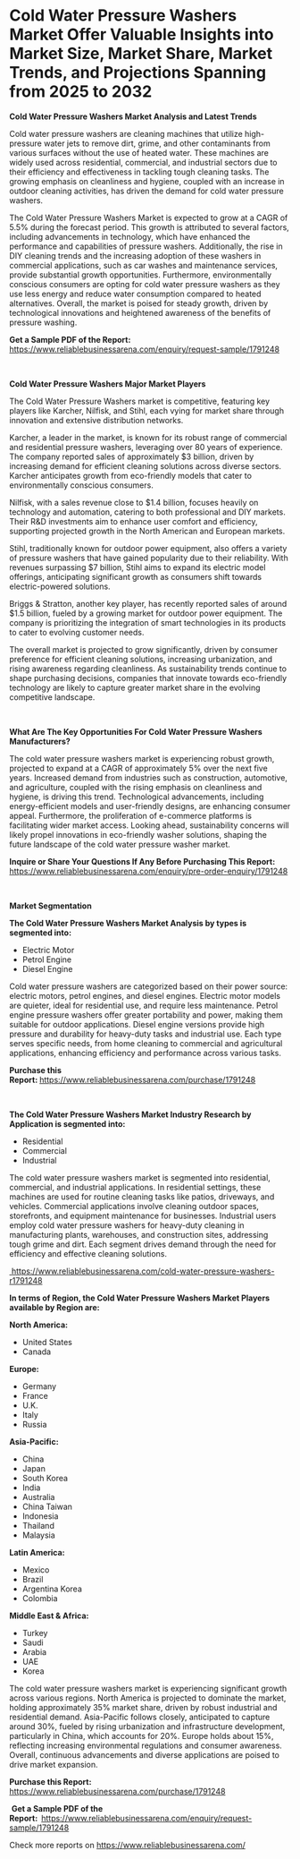 <p><h1>Cold Water Pressure Washers Market Offer Valuable Insights into Market Size, Market Share, Market Trends, and Projections Spanning from 2025 to 2032</h1></p><p><strong>Cold Water Pressure Washers Market Analysis and Latest Trends</strong></p>
<p><p>Cold water pressure washers are cleaning machines that utilize high-pressure water jets to remove dirt, grime, and other contaminants from various surfaces without the use of heated water. These machines are widely used across residential, commercial, and industrial sectors due to their efficiency and effectiveness in tackling tough cleaning tasks. The growing emphasis on cleanliness and hygiene, coupled with an increase in outdoor cleaning activities, has driven the demand for cold water pressure washers.</p><p>The Cold Water Pressure Washers Market is expected to grow at a CAGR of 5.5% during the forecast period. This growth is attributed to several factors, including advancements in technology, which have enhanced the performance and capabilities of pressure washers. Additionally, the rise in DIY cleaning trends and the increasing adoption of these washers in commercial applications, such as car washes and maintenance services, provide substantial growth opportunities. Furthermore, environmentally conscious consumers are opting for cold water pressure washers as they use less energy and reduce water consumption compared to heated alternatives. Overall, the market is poised for steady growth, driven by technological innovations and heightened awareness of the benefits of pressure washing.</p></p>
<p><strong>Get a Sample PDF of the Report:&nbsp;</strong> <a href="https://www.reliablebusinessarena.com/enquiry/request-sample/1791248?utm_campaign=3314&utm_medium=2&utm_source=Github&utm_content=ia&utm_term=09042025&utm_id=cold-water-pressure-washers">https://www.reliablebusinessarena.com/enquiry/request-sample/1791248</a></p>
<p>&nbsp;</p>
<p><strong>Cold Water Pressure Washers Major Market Players</strong></p>
<p><p>The Cold Water Pressure Washers market is competitive, featuring key players like Karcher, Nilfisk, and Stihl, each vying for market share through innovation and extensive distribution networks. </p><p>Karcher, a leader in the market, is known for its robust range of commercial and residential pressure washers, leveraging over 80 years of experience. The company reported sales of approximately $3 billion, driven by increasing demand for efficient cleaning solutions across diverse sectors. Karcher anticipates growth from eco-friendly models that cater to environmentally conscious consumers.</p><p>Nilfisk, with a sales revenue close to $1.4 billion, focuses heavily on technology and automation, catering to both professional and DIY markets. Their R&D investments aim to enhance user comfort and efficiency, supporting projected growth in the North American and European markets.</p><p>Stihl, traditionally known for outdoor power equipment, also offers a variety of pressure washers that have gained popularity due to their reliability. With revenues surpassing $7 billion, Stihl aims to expand its electric model offerings, anticipating significant growth as consumers shift towards electric-powered solutions.</p><p>Briggs & Stratton, another key player, has recently reported sales of around $1.5 billion, fueled by a growing market for outdoor power equipment. The company is prioritizing the integration of smart technologies in its products to cater to evolving customer needs.</p><p>The overall market is projected to grow significantly, driven by consumer preference for efficient cleaning solutions, increasing urbanization, and rising awareness regarding cleanliness. As sustainability trends continue to shape purchasing decisions, companies that innovate towards eco-friendly technology are likely to capture greater market share in the evolving competitive landscape.</p></p>
<p>&nbsp;</p>
<p><strong>What Are The Key Opportunities For Cold Water Pressure Washers Manufacturers?</strong></p>
<p><p>The cold water pressure washers market is experiencing robust growth, projected to expand at a CAGR of approximately 5% over the next five years. Increased demand from industries such as construction, automotive, and agriculture, coupled with the rising emphasis on cleanliness and hygiene, is driving this trend. Technological advancements, including energy-efficient models and user-friendly designs, are enhancing consumer appeal. Furthermore, the proliferation of e-commerce platforms is facilitating wider market access. Looking ahead, sustainability concerns will likely propel innovations in eco-friendly washer solutions, shaping the future landscape of the cold water pressure washer market.</p></p>
<p><strong>Inquire or Share Your Questions If Any Before Purchasing This Report:</strong> <a href="https://www.reliablebusinessarena.com/enquiry/pre-order-enquiry/1791248?utm_campaign=3314&utm_medium=2&utm_source=Github&utm_content=ia&utm_term=09042025&utm_id=cold-water-pressure-washers">https://www.reliablebusinessarena.com/enquiry/pre-order-enquiry/1791248</a></p>
<p>&nbsp;</p>
<p><strong>Market Segmentation</strong></p>
<p><strong>The Cold Water Pressure Washers Market Analysis by types is segmented into:</strong></p>
<p><ul><li>Electric Motor</li><li>Petrol Engine</li><li>Diesel Engine</li></ul></p>
<p><p>Cold water pressure washers are categorized based on their power source: electric motors, petrol engines, and diesel engines. Electric motor models are quieter, ideal for residential use, and require less maintenance. Petrol engine pressure washers offer greater portability and power, making them suitable for outdoor applications. Diesel engine versions provide high pressure and durability for heavy-duty tasks and industrial use. Each type serves specific needs, from home cleaning to commercial and agricultural applications, enhancing efficiency and performance across various tasks.</p></p>
<p><strong>Purchase this Report:&nbsp;</strong><a href="https://www.reliablebusinessarena.com/purchase/1791248?utm_campaign=3314&utm_medium=2&utm_source=Github&utm_content=ia&utm_term=09042025&utm_id=cold-water-pressure-washers">https://www.reliablebusinessarena.com/purchase/1791248</a></p>
<p>&nbsp;</p>
<p><strong>The Cold Water Pressure Washers Market Industry Research by Application is segmented into:</strong></p>
<p><ul><li>Residential</li><li>Commercial</li><li>Industrial</li></ul></p>
<p><p>The cold water pressure washers market is segmented into residential, commercial, and industrial applications. In residential settings, these machines are used for routine cleaning tasks like patios, driveways, and vehicles. Commercial applications involve cleaning outdoor spaces, storefronts, and equipment maintenance for businesses. Industrial users employ cold water pressure washers for heavy-duty cleaning in manufacturing plants, warehouses, and construction sites, addressing tough grime and dirt. Each segment drives demand through the need for efficiency and effective cleaning solutions.</p></p>
<p><a href="https://www.reliablebusinessarena.com/cold-water-pressure-washers-r1791248?utm_campaign=3314&utm_medium=2&utm_source=Github&utm_content=ia&utm_term=09042025&utm_id=cold-water-pressure-washers">&nbsp;https://www.reliablebusinessarena.com/cold-water-pressure-washers-r1791248</a></p>
<p><strong>In terms of Region, the Cold Water Pressure Washers Market Players available by Region are:</strong></p>
<p>
    <p> <strong> North America: </strong>
        <ul>
            <li>United States</li>
            <li>Canada</li>
        </ul>
        </p> 
    <p> <strong> Europe: </strong>
        <ul>
            <li>Germany</li>
            <li>France</li>
            <li>U.K.</li>
            <li>Italy</li>
            <li>Russia</li>
        </ul>
        </p> 
    <p> <strong> Asia-Pacific: </strong>
        <ul>
            <li>China</li>
            <li>Japan</li>
            <li>South Korea</li>
            <li>India</li>
            <li>Australia</li>
            <li>China Taiwan</li>
            <li>Indonesia</li>
            <li>Thailand</li>
            <li>Malaysia</li>
        </ul>
        </p> 
    <p> <strong> Latin America: </strong>
        <ul>
            <li>Mexico</li>
            <li>Brazil</li>
            <li>Argentina Korea</li>
            <li>Colombia</li>
        </ul>
        </p> 
    <p> <strong> Middle East & Africa: </strong>
        <ul>
            <li>Turkey</li>
            <li>Saudi</li>
            <li>Arabia</li>
            <li>UAE</li>
            <li>Korea</li>
        </ul>
    </p>
    </p>
<p><p>The cold water pressure washers market is experiencing significant growth across various regions. North America is projected to dominate the market, holding approximately 35% market share, driven by robust industrial and residential demand. Asia-Pacific follows closely, anticipated to capture around 30%, fueled by rising urbanization and infrastructure development, particularly in China, which accounts for 20%. Europe holds about 15%, reflecting increasing environmental regulations and consumer awareness. Overall, continuous advancements and diverse applications are poised to drive market expansion.</p></p>
<p><strong>Purchase this Report: </strong><a href="https://www.reliablebusinessarena.com/purchase/1791248?utm_campaign=3314&utm_medium=2&utm_source=Github&utm_content=ia&utm_term=09042025&utm_id=cold-water-pressure-washers">https://www.reliablebusinessarena.com/purchase/1791248</a></p>
<p>&nbsp;<strong>Get a Sample PDF of the Report:&nbsp;&nbsp;</strong><a href="https://www.reliablebusinessarena.com/enquiry/request-sample/1791248?utm_campaign=3314&utm_medium=2&utm_source=Github&utm_content=ia&utm_term=09042025&utm_id=cold-water-pressure-washers">https://www.reliablebusinessarena.com/enquiry/request-sample/1791248</a></p>
<p><strong></strong></p>
<p>Check more reports on <a href="https://www.reliablebusinessarena.com/?utm_campaign=3314&utm_medium=2&utm_source=Github&utm_content=ia&utm_term=09042025&utm_id=cold-water-pressure-washers">https://www.reliablebusinessarena.com/</a></p>